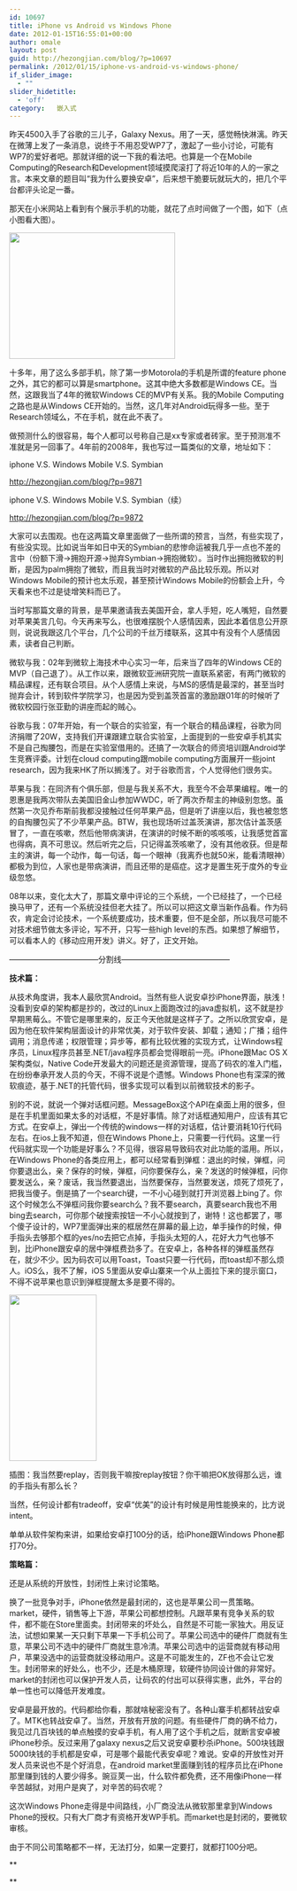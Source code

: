 ```yaml
---
id: 10697
title: iPhone vs Android vs Windows Phone
date: 2012-01-15T16:55:01+00:00
author: omale
layout: post
guid: http://hezongjian.com/blog/?p=10697
permalink: /2012/01/15/iphone-vs-android-vs-windows-phone/
if_slider_image:
  - ""
slider_hidetitle:
  - 'off'
category:   嵌入式  
---
```

昨天4500入手了谷歌的三儿子，Galaxy Nexus。用了一天，感觉畅快淋漓。昨天在微薄上发了一条消息，说终于不用忍受WP7了，激起了一些小讨论，可能有WP7的爱好者吧。那就详细的说一下我的看法吧。也算是一个在Mobile Computing的Research和Development领域摸爬滚打了将近10年的人的一家之言。本来文章的题目叫&ldquo;我为什么要换安卓&rdquo;，后来想干脆要玩就玩大的，把几个平台都评头论足一番。

 

那天在小米网站上看到有个展示手机的功能，就花了点时间做了一个图，如下（点小图看大图）。

[<img alt="" class="aligncenter size-medium wp-image-10698" height="228" src="/uploads/2012/01/myphones-300x228.jpg" title="myphones" width="300" />](/uploads/2012/01/myphones.jpg)

十多年，用了这么多部手机，除了第一步Motorola的手机是所谓的feature phone之外，其它的都可以算是smartphone。这其中绝大多数都是Windows CE。当然，这跟我当了4年的微软Windows CE的MVP有关系。我的Mobile Computing之路也是从Windows CE开始的。当然，这几年对Android玩得多一些。至于Research领域么，不在手机，就在此不表了。

做预测什么的很容易，每个人都可以号称自己是xx专家或者砖家。至于预测准不准就是另一回事了。4年前的2008年，我也写过一篇类似的文章，地址如下：

iphone V.S. Windows Mobile V.S. Symbian

<http://hezongjian.com/blog/?p=9871>

iphone V.S. Windows Mobile V.S. Symbian（续）

<http://hezongjian.com/blog/?p=9872>

大家可以去围观。也在这两篇文章里面做了一些所谓的预言，当然，有些实现了，有些没实现。比如说当年如日中天的Symbian的悲惨命运被我几乎一点也不差的言中（份额下滑->拥抱开源->抛弃Symbian->拥抱微软）。当时作出拥抱微软的判断，是因为palm拥抱了微软，而且我当时对微软的产品比较乐观。所以对Windows Mobile的预计也太乐观，甚至预计Windows Mobile的份额会上升，今天看来也不过是徒增笑料而已了。

当时写那篇文章的背景，是苹果邀请我去美国开会，拿人手短，吃人嘴短，自然要对苹果美言几句。今天再来写么，也很难摆脱个人感情因素，因此本着信息公开原则，说说我跟这几个平台，几个公司的千丝万缕联系，这其中有没有个人感情因素，读者自己判断。

微软与我：02年到微软上海技术中心实习一年，后来当了四年的Windows CE的MVP（自己退了）。从工作以来，跟微软亚洲研究院一直联系紧密，有两门微软的精品课程，还有联合项目。从个人感情上来说，与MS的感情是最深的，甚至当时抛弃会计，转到软件学院学习，也是因为受到盖茨首富的激励跟01年的时候听了微软校园行张亚勤的讲座而起的贼心。

谷歌与我：07年开始，有一个联合的实验室，有一个联合的精品课程，谷歌为同济捐赠了20W，支持我们开课跟建立联合实验室，上面提到的一些安卓手机其实不是自己掏腰包，而是在实验室借用的。还搞了一次联合的师资培训跟Android学生竞赛评委。计划在cloud computing跟mobile computing方面展开一些joint research，因为我来HK了所以搁浅了。对于谷歌而言，个人觉得他们很务实。

苹果与我：在同济有个俱乐部，但是与我关系不大，我至今不会苹果编程。唯一的恩惠是我两次带队去美国旧金山参加WWDC，听了两次乔帮主的神级别忽悠。虽然第一次见乔布斯前我都没接触过任何苹果产品，但是听了讲座以后，我也被忽悠的自掏腰包买了不少苹果产品。BTW，我也现场听过盖茨演讲，那次估计盖茨感冒了，一直在咳嗽，然后他带病演讲，在演讲的时候不断的咳咳咳，让我感觉首富也得病，真不可思议。然后听完之后，只记得盖茨咳嗽了，没有其他收获。但是帮主的演讲，每一个动作，每一句话，每一个眼神（我离乔也就50米，能看清眼神）都极为到位，人家也是带病演讲，而且还带的是癌症。这才是置生死于度外的专业级忽悠。

08年以来，变化太大了，那篇文章中评论的三个系统，一个已经挂了，一个已经换马甲了，还有一个系统没挂但老大挂了。所以可以把这文章当新作品看。作为码农，肯定会讨论技术，一个系统要成功，技术重要，但不是全部，所以我尽可能不对技术细节做太多评论，写不开，只写一些high level的东西。如果想了解细节，可以看本人的《移动应用开发》讲义。好了，正文开始。

&#8212;&#8212;&#8212;&#8212;&#8212;&#8212;&#8212;&#8212;&#8212;&#8212;&#8212;&#8211;分割线&#8212;&#8212;&#8212;&#8212;&#8212;&#8212;&#8212;&#8212;&#8212;&#8212;&#8212;&#8212;&#8212;&#8212;

**技术篇：**

从技术角度讲，我本人最欣赏Android。当然有些人说安卓抄iPhone界面，肤浅！没看到安卓的架构都是抄的，改过的Linux上面跑改过的java虚拟机，这不就是抄早期黑莓么。不管它是哪里来的，反正今天他就是这样子了。之所以欣赏安卓，是因为他在软件架构层面设计的非常优美，对于软件安装、卸载；通知；广播；组件调用；消息传递；权限管理；异步等，都有比较优雅的实现方式，让Windows程序员，Linux程序员甚至.NET/java程序员都会觉得眼前一亮。iPhone跟Mac OS X架构类似，Native Code开发最大的问题还是资源管理，提高了码农的准入门槛，在纷纷奉承开发人员的今天，不得不说是个遗憾。Windows Phone也有深深的微软痕迹，基于.NET的托管代码，很多实现可以看到以前微软技术的影子。

别的不说，就说一个弹对话框问题。MessageBox这个API在桌面上用的很多，但是在手机里面如果太多的对话框，不是好事情。除了对话框通知用户，应该有其它方式。在安卓上，弹出一个传统的windows一样的对话框，估计要消耗10行代码左右。在ios上我不知道，但在Windows Phone上，只需要一行代码。这里一行代码就实现一个功能是好事么？不见得，很容易导致码农对此功能的滥用。所以，在Windows Phone的各类应用上，都可以经常看到弹框：退出的时候，弹框，问你要退出么，亲？保存的时候，弹框，问你要保存么，亲？发送的时候弹框，问你要发送么，亲？废话，我当然要退出，当然要保存，当然要发送，烦死了烦死了，把我当傻子。倒是搞了一个search键，一不小心碰到就打开浏览器上bing了。你这个时候怎么不弹框问我你要search么？我不要search，真要search我也不用bing去search，可你那个破搜索按钮一不小心就按到了，谢特！这也都罢了，哪个傻子设计的，WP7里面弹出来的框居然在屏幕的最上边，单手操作的时候，伸手指头去够那个框的yes/no去把它点掉，手指头太短的人，花好大力气也够不到，比iPhone跟安卓的居中弹框费劲多了。在安卓上，各种各样的弹框虽然存在，就少不少。因为码农可以用Toast，Toast只要一行代码，而toast却不那么烦人。iOS么，我不了解，iOS 5里面从安卓山寨来一个从上面拉下来的提示窗口，不得不说苹果也意识到弹框提醒太多是要不得的。

[<img alt="" class="aligncenter size-medium wp-image-10705" height="300" src="/uploads/2012/01/Emulator_Running_File_Demand-158x300.jpg" title="Emulator_Running_File_Demand" width="158" />](/uploads/2012/01/Emulator_Running_File_Demand.jpg)

插图：我当然要replay，否则我干嘛按replay按钮？你干嘛把OK放得那么远，谁的手指头有那么长？

 

当然，任何设计都有tradeoff，安卓&ldquo;优美&rdquo;的设计有时候是用性能换来的，比方说intent。

单单从软件架构来讲，如果给安卓打100分的话，给iPhone跟Windows Phone都打70分。

**策略篇：**

还是从系统的开放性，封闭性上来讨论策略。

换了一批竞争对手，iPhone依然是最封闭的，这也是苹果公司一贯策略。market，硬件，销售等上下游，苹果公司都想控制。凡跟苹果有竞争关系的软件，都不能在Store里面卖。封闭带来的坏处么，自然是不可能一家独大。用反证法，试想如果某一天只剩下苹果一下手机公司了。苹果公司选中的硬件厂商就有生意，苹果公司不选中的硬件厂商就生意冷清。苹果公司选中的运营商就有移动用户，苹果没选中的运营商就没移动用户。这是不可能发生的，ZF也不会让它发生。封闭带来的好处么，也不少，还是木桶原理，软硬件协同设计做的非常好。market的封闭也可以保护开发人员，让码农的付出可以获得实惠，此外，平台的单一性也可以降低开发难度。

安卓是最开放的。代码都给你看，那就啥秘密没有了。各种山寨手机都转战安卓了。MTK也转战安卓了。当然，开放有开放的问题。有些硬件厂商的确不给力，我见过几百块钱的单点触摸的安卓手机，有人用了这个手机之后，就断言安卓被iPhone秒杀。反过来用了galaxy nexus之后又说安卓要秒杀iPhone。500块钱跟5000块钱的手机都是安卓，可是哪个最能代表安卓呢？难说。安卓的开放性对开发人员来说也不是个好消息，在android market里面赚到钱的程序员比在iPhone那里赚到钱的人要少得多。豌豆荚一出，什么软件都免费，还不用像iPhone一样辛苦越狱，对用户是爽了，对辛苦的码农呢？

这次Windows Phone走得是中间路线，小厂商没法从微软那里拿到Windows Phone的授权。只有大厂商才有资格开发WP手机。而market也是封闭的，要微软审核。

由于不同公司策略都不一样，无法打分，如果一定要打，就都打100分吧。

**
	  
**